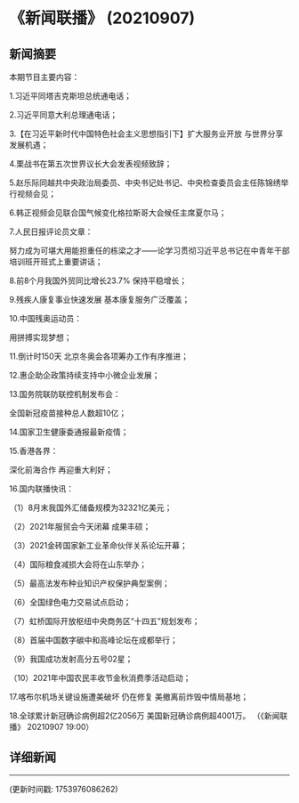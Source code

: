 # 《新闻联播》 (20210907)

## 新闻摘要

本期节目主要内容：


1.习近平同塔吉克斯坦总统通电话；


2.习近平同意大利总理通电话；


3.【在习近平新时代中国特色社会主义思想指引下】扩大服务业开放 与世界分享发展机遇；


4.栗战书在第五次世界议长大会发表视频致辞；


5.赵乐际同越共中央政治局委员、中央书记处书记、中央检查委员会主任陈锦绣举行视频会见；


6.韩正视频会见联合国气候变化格拉斯哥大会候任主席夏尔马；


7.人民日报评论员文章：

努力成为可堪大用能担重任的栋梁之才——论学习贯彻习近平总书记在中青年干部培训班开班式上重要讲话；


8.前8个月我国外贸同比增长23.7% 保持平稳增长；


9.残疾人康复事业快速发展 基本康复服务广泛覆盖；


10.中国残奥运动员：

用拼搏实现梦想；


11.倒计时150天 北京冬奥会各项筹办工作有序推进；


12.惠企助企政策持续支持中小微企业发展；


13.国务院联防联控机制发布会：

全国新冠疫苗接种总人数超10亿；


14.国家卫生健康委通报最新疫情；


15.香港各界：

深化前海合作 再迎重大利好；


16.国内联播快讯：


（1）8月末我国外汇储备规模为32321亿美元；


（2）2021年服贸会今天闭幕 成果丰硕；


（3）2021金砖国家新工业革命伙伴关系论坛开幕；


（4）国际粮食减损大会将在山东举办；


（5）最高法发布种业知识产权保护典型案例；


（6）全国绿色电力交易试点启动；


（7）虹桥国际开放枢纽中央商务区“十四五”规划发布；


（8）首届中国数字碳中和高峰论坛在成都举行；


（9）我国成功发射高分五号02星；


（10）2021年中国农民丰收节金秋消费季活动启动；


17.喀布尔机场关键设施遭美破坏 仍在修复 美撤离前炸毁中情局基地；


18.全球累计新冠确诊病例超2亿2056万 美国新冠确诊病例超4001万。
（《新闻联播》 20210907 19:00）

## 详细新闻

---

(更新时间戳: 1753976086262)

